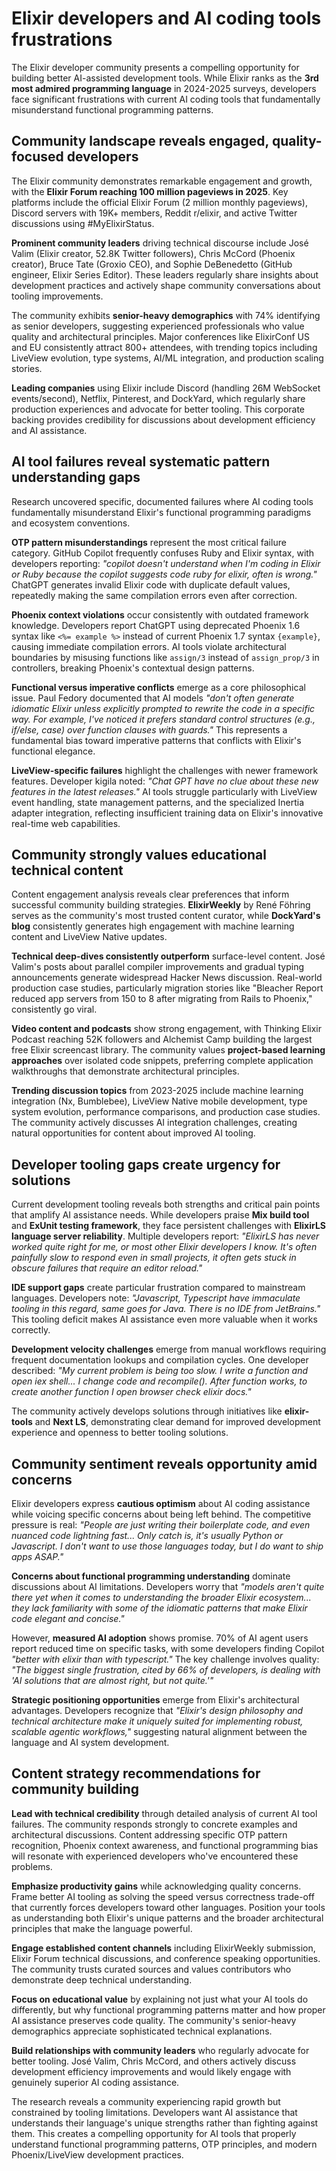 # Elixir developers and AI coding tools frustrations

The Elixir developer community presents a compelling opportunity for building better AI-assisted development tools. While Elixir ranks as the **3rd most admired programming language** in 2024-2025 surveys, developers face significant frustrations with current AI coding tools that fundamentally misunderstand functional programming patterns.

## Community landscape reveals engaged, quality-focused developers

The Elixir community demonstrates remarkable engagement and growth, with the **Elixir Forum reaching 100 million pageviews in 2025**. Key platforms include the official Elixir Forum (2 million monthly pageviews), Discord servers with 19K+ members, Reddit r/elixir, and active Twitter discussions using #MyElixirStatus.

**Prominent community leaders** driving technical discourse include José Valim (Elixir creator, 52.8K Twitter followers), Chris McCord (Phoenix creator), Bruce Tate (Groxio CEO), and Sophie DeBenedetto (GitHub engineer, Elixir Series Editor). These leaders regularly share insights about development practices and actively shape community conversations about tooling improvements.

The community exhibits **senior-heavy demographics** with 74% identifying as senior developers, suggesting experienced professionals who value quality and architectural principles. Major conferences like ElixirConf US and EU consistently attract 800+ attendees, with trending topics including LiveView evolution, type systems, AI/ML integration, and production scaling stories.

**Leading companies** using Elixir include Discord (handling 26M WebSocket events/second), Netflix, Pinterest, and DockYard, which regularly share production experiences and advocate for better tooling. This corporate backing provides credibility for discussions about development efficiency and AI assistance.

## AI tool failures reveal systematic pattern understanding gaps

Research uncovered specific, documented failures where AI coding tools fundamentally misunderstand Elixir's functional programming paradigms and ecosystem conventions.

**OTP pattern misunderstandings** represent the most critical failure category. GitHub Copilot frequently confuses Ruby and Elixir syntax, with developers reporting: *"copilot doesn't understand when I'm coding in Elixir or Ruby because the copilot suggests code ruby for elixir, often is wrong."* ChatGPT generates invalid Elixir code with duplicate default values, repeatedly making the same compilation errors even after correction.

**Phoenix context violations** occur consistently with outdated framework knowledge. Developers report ChatGPT using deprecated Phoenix 1.6 syntax like `<%= example %>` instead of current Phoenix 1.7 syntax `{example}`, causing immediate compilation errors. AI tools violate architectural boundaries by misusing functions like `assign/3` instead of `assign_prop/3` in controllers, breaking Phoenix's contextual design patterns.

**Functional versus imperative conflicts** emerge as a core philosophical issue. Paul Fedory documented that AI models *"don't often generate idiomatic Elixir unless explicitly prompted to rewrite the code in a specific way. For example, I've noticed it prefers standard control structures (e.g., if/else, case) over function clauses with guards."* This represents a fundamental bias toward imperative patterns that conflicts with Elixir's functional elegance.

**LiveView-specific failures** highlight the challenges with newer framework features. Developer kigila noted: *"Chat GPT have no clue about these new features in the latest releases."* AI tools struggle particularly with LiveView event handling, state management patterns, and the specialized Inertia adapter integration, reflecting insufficient training data on Elixir's innovative real-time web capabilities.

## Community strongly values educational technical content

Content engagement analysis reveals clear preferences that inform successful community building strategies. **ElixirWeekly** by René Föhring serves as the community's most trusted content curator, while **DockYard's blog** consistently generates high engagement with machine learning content and LiveView Native updates.

**Technical deep-dives consistently outperform** surface-level content. José Valim's posts about parallel compiler improvements and gradual typing announcements generate widespread Hacker News discussion. Real-world production case studies, particularly migration stories like "Bleacher Report reduced app servers from 150 to 8 after migrating from Rails to Phoenix," consistently go viral.

**Video content and podcasts** show strong engagement, with Thinking Elixir Podcast reaching 52K followers and Alchemist Camp building the largest free Elixir screencast library. The community values **project-based learning approaches** over isolated code snippets, preferring complete application walkthroughs that demonstrate architectural principles.

**Trending discussion topics** from 2023-2025 include machine learning integration (Nx, Bumblebee), LiveView Native mobile development, type system evolution, performance comparisons, and production case studies. The community actively discusses AI integration challenges, creating natural opportunities for content about improved AI tooling.

## Developer tooling gaps create urgency for solutions

Current development tooling reveals both strengths and critical pain points that amplify AI assistance needs. While developers praise **Mix build tool** and **ExUnit testing framework**, they face persistent challenges with **ElixirLS language server reliability**. Multiple developers report: *"ElixirLS has never worked quite right for me, or most other Elixir developers I know. It's often painfully slow to respond even in small projects, it often gets stuck in obscure failures that require an editor reload."*

**IDE support gaps** create particular frustration compared to mainstream languages. Developers note: *"Javascript, Typescript have immaculate tooling in this regard, same goes for Java. There is no IDE from JetBrains."* This tooling deficit makes AI assistance even more valuable when it works correctly.

**Development velocity challenges** emerge from manual workflows requiring frequent documentation lookups and compilation cycles. One developer described: *"My current problem is being too slow. I write a function and open iex shell... I change code and recompile(). After function works, to create another function I open browser check elixir docs."*

The community actively develops solutions through initiatives like **elixir-tools** and **Next LS**, demonstrating clear demand for improved development experience and openness to better tooling solutions.

## Community sentiment reveals opportunity amid concerns

Elixir developers express **cautious optimism** about AI coding assistance while voicing specific concerns about being left behind. The competitive pressure is real: *"People are just writing their boilerplate code, and even nuanced code lightning fast... Only catch is, it's usually Python or Javascript. I don't want to use those languages today, but I do want to ship apps ASAP."*

**Concerns about functional programming understanding** dominate discussions about AI limitations. Developers worry that *"models aren't quite there yet when it comes to understanding the broader Elixir ecosystem... they lack familiarity with some of the idiomatic patterns that make Elixir code elegant and concise."*

However, **measured AI adoption** shows promise. 70% of AI agent users report reduced time on specific tasks, with some developers finding Copilot *"better with elixir than with typescript."* The key challenge involves quality: *"The biggest single frustration, cited by 66% of developers, is dealing with 'AI solutions that are almost right, but not quite.'"*

**Strategic positioning opportunities** emerge from Elixir's architectural advantages. Developers recognize that *"Elixir's design philosophy and technical architecture make it uniquely suited for implementing robust, scalable agentic workflows,"* suggesting natural alignment between the language and AI system development.

## Content strategy recommendations for community building

**Lead with technical credibility** through detailed analysis of current AI tool failures. The community responds strongly to concrete examples and architectural discussions. Content addressing specific OTP pattern recognition, Phoenix context awareness, and functional programming bias will resonate with experienced developers who've encountered these problems.

**Emphasize productivity gains** while acknowledging quality concerns. Frame better AI tooling as solving the speed versus correctness trade-off that currently forces developers toward other languages. Position your tools as understanding both Elixir's unique patterns and the broader architectural principles that make the language powerful.

**Engage established content channels** including ElixirWeekly submission, Elixir Forum technical discussions, and conference speaking opportunities. The community trusts curated sources and values contributors who demonstrate deep technical understanding.

**Focus on educational value** by explaining not just what your AI tools do differently, but why functional programming patterns matter and how proper AI assistance preserves code quality. The community's senior-heavy demographics appreciate sophisticated technical explanations.

**Build relationships with community leaders** who regularly advocate for better tooling. José Valim, Chris McCord, and others actively discuss development efficiency improvements and would likely engage with genuinely superior AI coding assistance.

The research reveals a community experiencing rapid growth but constrained by tooling limitations. Developers want AI assistance that understands their language's unique strengths rather than fighting against them. This creates a compelling opportunity for AI tools that properly understand functional programming patterns, OTP principles, and modern Phoenix/LiveView development practices.